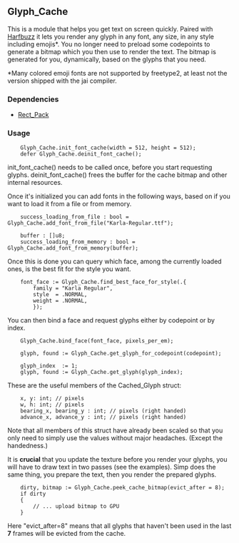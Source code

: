 ## Glyph_Cache

This is a module that helps you get text on screen quickly. Paired with [Harfbuzz](https://github.com/filippocrocchini/Harfbuzz) it lets you render any glyph in any font, any size, in any style including emojis*. You no longer need to preload some codepoints to generate a bitmap which you then use to render the text. The bitmap is generated for you, dynamically, based on the glyphs that you need.

*Many colored emoji fonts are not supported by freetype2, at least not the version shipped with the jai compiler. 

### Dependencies

- [Rect_Pack](https://github.com/filippocrocchini/Rect_Pack) 

### Usage

```jai
    Glyph_Cache.init_font_cache(width = 512, height = 512);
    defer Glyph_Cache.deinit_font_cache();
```

init_font_cache() needs to be called once, before you start requesting glyphs. deinit_font_cache() frees the buffer for the cache bitmap and other internal resources. 

Once it's initialized you can add fonts in the following ways, based on if you want to load it from a file or from memory.
```jai
    success_loading_from_file : bool = Glyph_Cache.add_font_from_file("Karla-Regular.ttf");

    buffer : []u8;
    success_loading_from_memory : bool = Glyph_Cache.add_font_from_memory(buffer);
```

Once this is done you can query which face, among the currently loaded ones, is the best fit for the style you want.

```jai
    font_face := Glyph_Cache.find_best_face_for_style(.{ 
        family = "Karla Regular", 
        style  = .NORMAL, 
        weight = .NORMAL,
        });
```

You can then bind a face and request glyphs either by codepoint or by index.

```jai
    Glyph_Cache.bind_face(font_face, pixels_per_em);

    glyph, found := Glyph_Cache.get_glyph_for_codepoint(codepoint);

    glyph_index  := 1;
    glyph, found := Glyph_Cache.get_glyph(glyph_index);
```

These are the useful members of the Cached_Glyph struct:

```jai
    x, y: int; // pixels
    w, h: int; // pixels
    bearing_x, bearing_y : int; // pixels (right handed)
    advance_x, advance_y : int; // pixels (right handed)
```
Note that all members of this struct have already been scaled so that you only need to simply use the values without major headaches. (Except the handedness.)

It is **crucial** that you update the texture before you render your glyphs, you will have to draw text in two passes (see the examples). Simp does the same thing, you prepare the text, then you render the prepared glyphs.

```jai
    dirty, bitmap := Glyph_Cache.peek_cache_bitmap(evict_after = 8);
    if dirty
    {
        // ... upload bitmap to GPU
    }
```
Here "evict_after=8" means that all glyphs that haven't been used in the last **7** frames will be evicted from the cache.
